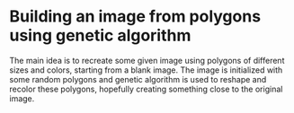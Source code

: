 # Building an image from polygons using genetic algorithm

The main idea is to recreate some given image using polygons of different sizes and colors, starting from a blank image. The image is initialized with some random polygons and genetic algorithm is used to reshape and recolor these polygons, hopefully creating something close to the original image.
